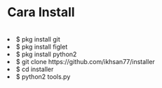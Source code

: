 # Cara Install
<br>
<li> $ pkg install git<br>
<li> $ pkg install figlet<br>
<li> $ pkg install python2<br>
<li> $ git clone https://github.com/ikhsan77/installer<br>
<li> $ cd installer<br>
<li> $ python2 tools.py<br>
